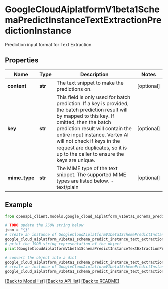 # GoogleCloudAiplatformV1beta1SchemaPredictInstanceTextExtractionPredictionInstance

Prediction input format for Text Extraction.

## Properties

Name | Type | Description | Notes
------------ | ------------- | ------------- | -------------
**content** | **str** | The text snippet to make the predictions on. | [optional] 
**key** | **str** | This field is only used for batch prediction. If a key is provided, the batch prediction result will by mapped to this key. If omitted, then the batch prediction result will contain the entire input instance. Vertex AI will not check if keys in the request are duplicates, so it is up to the caller to ensure the keys are unique. | [optional] 
**mime_type** | **str** | The MIME type of the text snippet. The supported MIME types are listed below. - text/plain | [optional] 

## Example

```python
from openapi_client.models.google_cloud_aiplatform_v1beta1_schema_predict_instance_text_extraction_prediction_instance import GoogleCloudAiplatformV1beta1SchemaPredictInstanceTextExtractionPredictionInstance

# TODO update the JSON string below
json = "{}"
# create an instance of GoogleCloudAiplatformV1beta1SchemaPredictInstanceTextExtractionPredictionInstance from a JSON string
google_cloud_aiplatform_v1beta1_schema_predict_instance_text_extraction_prediction_instance_instance = GoogleCloudAiplatformV1beta1SchemaPredictInstanceTextExtractionPredictionInstance.from_json(json)
# print the JSON string representation of the object
print(GoogleCloudAiplatformV1beta1SchemaPredictInstanceTextExtractionPredictionInstance.to_json())

# convert the object into a dict
google_cloud_aiplatform_v1beta1_schema_predict_instance_text_extraction_prediction_instance_dict = google_cloud_aiplatform_v1beta1_schema_predict_instance_text_extraction_prediction_instance_instance.to_dict()
# create an instance of GoogleCloudAiplatformV1beta1SchemaPredictInstanceTextExtractionPredictionInstance from a dict
google_cloud_aiplatform_v1beta1_schema_predict_instance_text_extraction_prediction_instance_from_dict = GoogleCloudAiplatformV1beta1SchemaPredictInstanceTextExtractionPredictionInstance.from_dict(google_cloud_aiplatform_v1beta1_schema_predict_instance_text_extraction_prediction_instance_dict)
```
[[Back to Model list]](../README.md#documentation-for-models) [[Back to API list]](../README.md#documentation-for-api-endpoints) [[Back to README]](../README.md)


